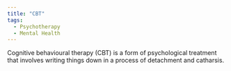 ```yaml
---
title: "CBT"
tags:
  - Psychotherapy
  - Mental Health
---
```


Cognitive behavioural therapy (CBT) is a form of psychological treatment that involves writing things down in a process of detachment and catharsis. 